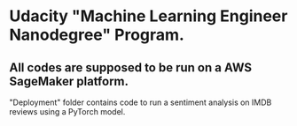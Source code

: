 # __Udacity "Machine Learning Engineer Nanodegree" Program.__  
## All codes are supposed to be run on a AWS SageMaker platform.  
"Deployment" folder contains code to run a sentiment analysis on IMDB reviews using a PyTorch model. 
